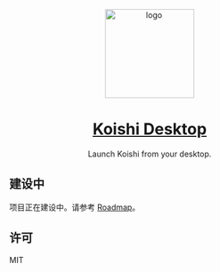 <div align="center">
  <a href="https://koishi.chat/" target="_blank">
    <img width="160" src="https://koishi.chat/logo.png" alt="logo">
  </a>
  <h1 id="koishi"><a href="https://koishi.chat/manual/starter/" target="_blank">Koishi Desktop</a></h1>
  <p>Launch Koishi from your desktop.</p>

</div>

## 建设中

项目正在建设中。请参考 [Roadmap](https://github.com/orgs/koishijs/projects/1)。

## 许可

MIT
